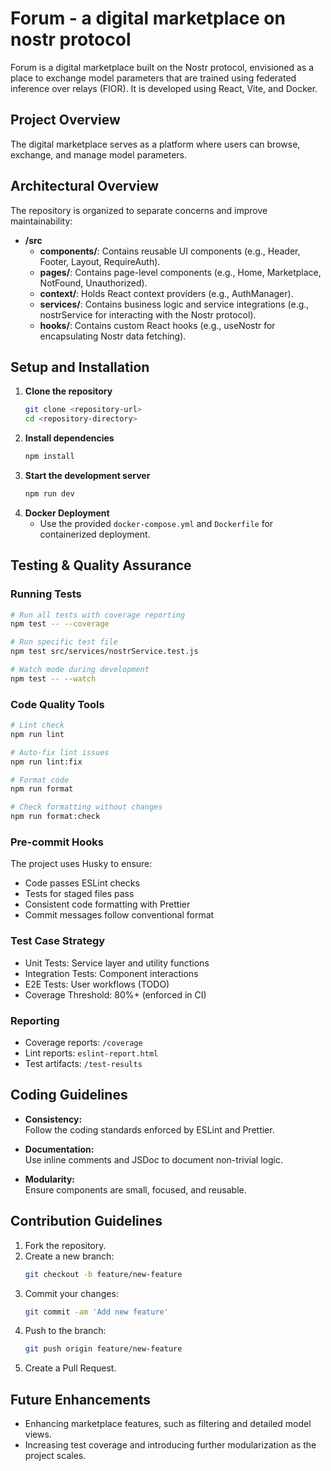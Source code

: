 # Forum - a digital marketplace on nostr protocol

Forum is a digital marketplace built on the Nostr protocol, envisioned as a place to exchange model parameters that are trained using federated inference over relays (FIOR). It is developed using React, Vite, and Docker.

## Project Overview

The digital marketplace serves as a platform where users can browse, exchange, and manage model parameters.

## Architectural Overview

The repository is organized to separate concerns and improve maintainability:

- **/src**
  - **components/**: Contains reusable UI components (e.g., Header, Footer, Layout, RequireAuth).
  - **pages/**: Contains page-level components (e.g., Home, Marketplace, NotFound, Unauthorized).
  - **context/**: Holds React context providers (e.g., AuthManager).
  - **services/**: Contains business logic and service integrations (e.g., nostrService for interacting with the Nostr protocol).
  - **hooks/**: Contains custom React hooks (e.g., useNostr for encapsulating Nostr data fetching).

## Setup and Installation

1. **Clone the repository**
   ```bash
   git clone <repository-url>
   cd <repository-directory>
   ```
2. **Install dependencies**
   ```bash
   npm install
   ```
3. **Start the development server**
   ```bash
   npm run dev
   ```
4. **Docker Deployment**
   - Use the provided `docker-compose.yml` and `Dockerfile` for containerized deployment.

## Testing & Quality Assurance

### Running Tests
```bash
# Run all tests with coverage reporting
npm test -- --coverage

# Run specific test file
npm test src/services/nostrService.test.js

# Watch mode during development
npm test -- --watch
```

### Code Quality Tools
```bash
# Lint check
npm run lint

# Auto-fix lint issues
npm run lint:fix

# Format code
npm run format

# Check formatting without changes
npm run format:check
```

### Pre-commit Hooks
The project uses Husky to ensure:
- Code passes ESLint checks
- Tests for staged files pass
- Consistent code formatting with Prettier
- Commit messages follow conventional format

### Test Case Strategy
- Unit Tests: Service layer and utility functions
- Integration Tests: Component interactions
- E2E Tests: User workflows (TODO)
- Coverage Threshold: 80%+ (enforced in CI)

### Reporting
- Coverage reports: `/coverage`
- Lint reports: `eslint-report.html`
- Test artifacts: `/test-results`

## Coding Guidelines

- **Consistency:**  
  Follow the coding standards enforced by ESLint and Prettier.
  
- **Documentation:**  
  Use inline comments and JSDoc to document non-trivial logic.
  
- **Modularity:**  
  Ensure components are small, focused, and reusable.

## Contribution Guidelines

1. Fork the repository.
2. Create a new branch:
   ```bash
   git checkout -b feature/new-feature
   ```
3. Commit your changes:
   ```bash
   git commit -am 'Add new feature'
   ```
4. Push to the branch:
   ```bash
   git push origin feature/new-feature
   ```
5. Create a Pull Request.

## Future Enhancements

- Enhancing marketplace features, such as filtering and detailed model views.
- Increasing test coverage and introducing further modularization as the project scales.
